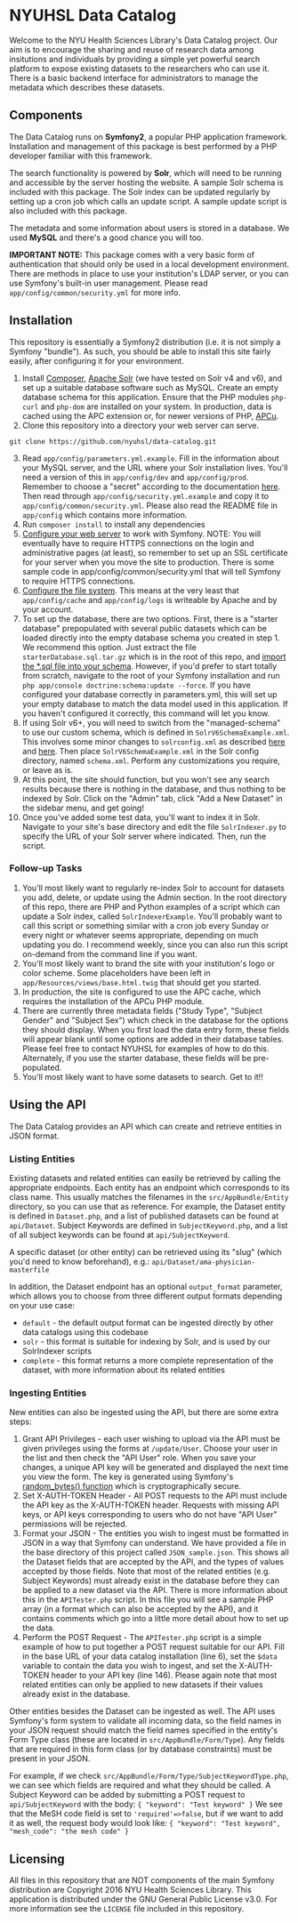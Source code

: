 # NYUHSL Data Catalog

Welcome to the NYU Health Sciences Library's Data Catalog project. Our aim is to encourage the sharing and reuse of research data among insitutions and individuals by providing a simple yet powerful search platform to expose existing datasets to the researchers who can use it. There is a basic backend interface for administrators to manage the metadata which describes these datasets.

## Components
The Data Catalog runs on **Symfony2**, a popular PHP application framework. Installation and management of this package is best performed by a PHP developer familiar with this framework.

The search functionality is powered by **Solr**, which will need to be running and accessible by the server hosting the website. A sample Solr schema is included with this package. The Solr index can be updated regularly by setting up a cron job which calls an update script. A sample update script is also included with this package.

The metadata and some information about users is stored in a database. We used **MySQL** and there's a good chance you will too.

**IMPORTANT NOTE:** This package comes with a very basic form of authentication that should only be used in a local development environment. There are methods in place to use your institution's LDAP server, or you can use Symfony's built-in user management. Please read `app/config/common/security.yml` for more info.

## Installation
This repository is essentially a Symfony2 distribution (i.e. it is not simply a Symfony "bundle"). As such, you should be able to install this site fairly easily, after configuring it for your environment.

1. Install [Composer](https://getcomposer.org/download/), [Apache Solr](https://lucene.apache.org/solr/guide/6_6/getting-started.html#getting-started) (we have tested on Solr v4 and v6), and set up a suitable database software such as MySQL. Create an empty database schema for this application. Ensure that the PHP modules `php-curl` and `php-dom` are installed on your system. In production, data is cached using the APC extension or, for newer versions of PHP, [APCu](https://pecl.php.net/package/APCu).
2. Clone this repository into a directory your web server can serve.
```
git clone https://github.com/nyuhsl/data-catalog.git
```
3. Read `app/config/parameters.yml.example`. Fill in the information about your MySQL server, and the URL where your Solr installation lives. You'll need a version of this in `app/config/dev` and `app/config/prod`. Remember to choose a "secret" according to the documentation [here](http://symfony.com/doc/current/reference/configuration/framework.html#secret). Then read through `app/config/security.yml.example` and copy it to `app/config/common/security.yml`. Please also read the README file in `app/config` which contains more information.
4. Run `composer install` to install any dependencies
5. [Configure your web server](http://symfony.com/doc/current/cookbook/configuration/web_server_configuration.html) to work with Symfony. NOTE: You will eventually have to require HTTPS connections on the login and administrative pages (at least), so remember to set up an SSL certificate for your server when you move the site to production. There is some sample code in app/config/common/security.yml that will tell Symfony to require HTTPS connections.
6. [Configure the file
   system](https://symfony.com/doc/2.8/setup/file_permissions.html). This
means at the very least that `app/config/cache` and `app/config/logs` is
writeable by Apache and by your account.
7. To set up the database, there are two options. First, there is a "starter database" prepopulated with several public datasets which can be loaded directly into the empty database schema you created in step 1. We recommend this option. Just extract the file `starterDatabase.sql.tar.gz` which is in the root of this repo, and [import the \*.sql file into your schema](https://stackoverflow.com/a/17666279). However, if you'd prefer to start totally from scratch, navigate to the root of your Symfony installation and run `php app/console doctrine:schema:update --force`. If you have configured your database correctly in parameters.yml, this will set up your empty database to match the data model used in this application. If you haven't configured it correctly, this command will let you know.
8. If using Solr v6+, you will need to switch from the "managed-schema" to use our custom schema, which is defined in `SolrV6SchemaExample.xml`. This involves some minor changes to `solrconfig.xml` as described [here](https://cwiki.apache.org/confluence/display/solr/Schema+Factory+Definition+in+SolrConfig#SchemaFactoryDefinitioninSolrConfig-Classicschema.xml) and [here](http://stackoverflow.com/a/31721587). Then place `SolrV6SchemaExample.xml` in the Solr config directory, named `schema.xml`. Perform any customizations you require, or leave as is.
9. At this point, the site should function, but you won't see any search results because there is nothing in the database, and thus nothing to be indexed by Solr. Click on the "Admin" tab, click "Add a New Dataset" in the sidebar menu, and get going!
10. Once you've added some test data, you'll want to index it in Solr. Navigate to your site's base directory and edit the file `SolrIndexer.py` to specify the URL of your Solr server where indicated. Then, run the script.

### Follow-up Tasks
1. You'll most likely want to regularly re-index Solr to account for datasets you add, delete, or update using the Admin section. In the root directory of this repo, there are PHP and Python examples of a script which can update a Solr index, called `SolrIndexerExample`. You'll probably want to call this script or something similar with a cron job every Sunday or every night or whatever seems appropriate, depending on much updating you do. I recommend weekly, since you can also run this script on-demand from the command line if you want.
2. You'll most likely want to brand the site with your institution's logo or color scheme. Some placeholders have been left in `app/Resources/views/base.html.twig` that should get you started.
3. In production, the site is configured to use the APC cache, which requires the installation of the APCu PHP module.
4. There are currently three metadata fields ("Study Type", "Subject Gender" and "Subject Sex") which check in the database for the options they should display. When you first load the data entry form, these fields will appear blank until some options are added in their database tables. Please feel free to contact NYUHSL for examples of how to do this. Alternately, if you use the starter database, these fields will be pre-populated.
5. You'll most likely want to have some datasets to search. Get to it!!

## Using the API
The Data Catalog provides an API which can create and retrieve entities in JSON format.

### Listing Entities
Existing datasets and related entities can easily be retrieved by calling the appropriate endpoints. Each entity has an endpoint which corresponds to its class name. This usually matches the filenames in the `src/AppBundle/Entity` directory, so you can use that as reference. For example, the Dataset entity is defined in `Dataset.php`, and a list of published datasets can be found at `api/Dataset`. Subject Keywords are defined in `SubjectKeyword.php`, and a list of all subject keywords can be found at `api/SubjectKeyword`.

A specific dataset (or other entity) can be retrieved using its "slug" (which you'd need to know beforehand), e.g.: `api/Dataset/ama-physician-masterfile`

In addition, the Dataset endpoint has an optional `output_format` parameter, which allows you to choose from three different output formats depending on your use case:
- `default` - the default output format can be ingested directly by other data catalogs using this codebase
- `solr` - this format is suitable for indexing by Solr, and is used by our SolrIndexer scripts
- `complete` - this format returns a more complete representation of the dataset, with more information about its related entities

### Ingesting Entities
New entities can also be ingested using the API, but there are some extra steps:
1. Grant API Privileges - each user wishing to upload via the API must be given privileges using the forms at `/update/User`. Choose your user in the list and then check the "API User" role. When you save your changes, a unique API key will be generated and displayed the next time you view the form. The key is generated using Symfony's [random_bytes() function](https://symfony.com/doc/2.8/components/security/secure_tools.html#generating-a-secure-random-string) which is cryptographically secure.
2. Set X-AUTH-TOKEN Header - All POST requests to the API must include the API key as the X-AUTH-TOKEN header. Requests with missing API keys, or API keys corresponding to users who do not have "API User" permissions will be rejected. 
3. Format your JSON - The entities you wish to ingest must be formatted in JSON in a way that Symfony can understand. We have provided a file in the base directory of this project called `JSON_sample.json`. This shows all the Dataset fields that are accepted by the API, and the types of values accepted by those fields. Note that most of the related entities (e.g. Subject Keywords) must already exist in the database before they can be applied to a new dataset via the API. There is more information about this in the `APITester.php` script. In this file you will see a sample PHP array (in a format which can also be accepted by the API), and it contains comments which go into a little more detail about how to set up the data.
4. Perform the POST Request - The `APITester.php` script is a simple example of how to put together a POST request suitable for our API. Fill in the base URL of your data catalog installation (line 6), set the `$data` variable to contain the data you wish to ingest, and set the X-AUTH-TOKEN header to your API key (line 146). Please again note that most related entities can only be applied to new datasets if their values already exist in the database.

Other entities besides the Dataset can be ingested as well. The API uses Symfony's form system to validate all incoming data, so the field names in your JSON request should match the field names specified in the entity's Form Type class (these are located in `src/AppBundle/Form/Type`). Any fields that are required in this form class (or by database constraints) must be present in your JSON.

For example, if we check `src/AppBundle/Form/Type/SubjectKeywordType.php`, we can see which fields are required and what they should be called. A Subject Keyword can be added by submitting a POST request to `api/SubjectKeyword` with the body:
`{
  "keyword": "Test keyword"
}`
We see that the MeSH code field is set to `'required'=>false`, but if we want to add it as well, the request body would look like:
`{
  "keyword": "Test keyword",
  "mesh_code": "the mesh code"
}`



## Licensing
All files in this repository that are NOT components of the main Symfony distribution are Copyright 2016 NYU Health Sciences Library. This application is distributed under the GNU General Public License v3.0. For more information see the `LICENSE` file included in this repository.














